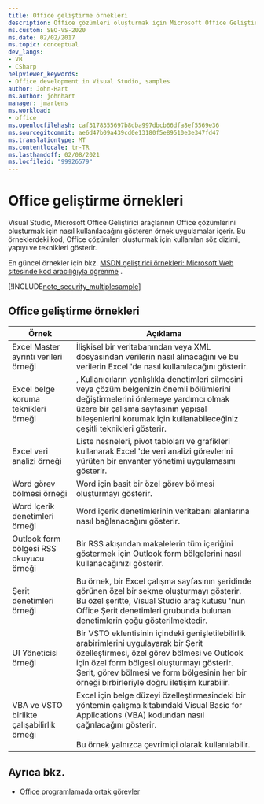 ```yaml
---
title: Office geliştirme örnekleri
description: Office çözümleri oluşturmak için Microsoft Office Geliştirici araçlarının nasıl kullanılacağını gösteren örnek Visual Studio uygulamaları hakkında bilgi edinin.
ms.custom: SEO-VS-2020
ms.date: 02/02/2017
ms.topic: conceptual
dev_langs:
- VB
- CSharp
helpviewer_keywords:
- Office development in Visual Studio, samples
author: John-Hart
ms.author: johnhart
manager: jmartens
ms.workload:
- office
ms.openlocfilehash: caf3178355697b8dba997dbcb66dfa8ef5569e36
ms.sourcegitcommit: ae6d47b09a439cd0e13180f5e89510e3e347fd47
ms.translationtype: MT
ms.contentlocale: tr-TR
ms.lasthandoff: 02/08/2021
ms.locfileid: "99926579"
---
```

# <a name="office-development-samples"></a>Office geliştirme örnekleri
  Visual Studio, Microsoft Office Geliştirici araçlarının Office çözümlerini oluşturmak için nasıl kullanılacağını gösteren örnek uygulamalar içerir. Bu örneklerdeki kod, Office çözümleri oluşturmak için kullanılan söz dizimi, yapıyı ve teknikleri gösterir.

 En güncel örnekler için bkz. [MSDN geliştirici örnekleri: Microsoft Web sitesinde kod aracılığıyla öğrenme](https://code.msdn.microsoft.com/site/search?query=vsto&f%5B1%5D.Value=vsto&f%5B1%5D.Type=SearchText&f%5B0%5D.Value=11.0&f%5B0%5D.Type=VisualStudioVersion&f%5B0%5D.Text=Visual%20Studio%2011&ac=8) .

 [!INCLUDE[note_security_multiplesample](../vsto/includes/note-security-multiplesample-md.md)]

## <a name="office-development-samples"></a>Office geliştirme örnekleri

|Örnek|Açıklama|
|------------|-----------------|
|Excel Master ayrıntı verileri örneği|İlişkisel bir veritabanından veya XML dosyasından verilerin nasıl alınacağını ve bu verilerin Excel 'de nasıl kullanılacağını gösterir.|
|Excel belge koruma teknikleri örneği|, Kullanıcıların yanlışlıkla denetimleri silmesini veya çözüm belgenizin önemli bölümlerini değiştirmelerini önlemeye yardımcı olmak üzere bir çalışma sayfasının yapısal bileşenlerini korumak için kullanabileceğiniz çeşitli teknikleri gösterir.|
|Excel veri analizi örneği|Liste nesneleri, pivot tabloları ve grafikleri kullanarak Excel 'de veri analizi görevlerini yürüten bir envanter yönetimi uygulamasını gösterir.|
|Word görev bölmesi örneği|Word için basit bir özel görev bölmesi oluşturmayı gösterir.|
|Word Içerik denetimleri örneği|Word içerik denetimlerinin veritabanı alanlarına nasıl bağlanacağını gösterir.|
|Outlook form bölgesi RSS okuyucu örneği|Bir RSS akışından makalelerin tüm içeriğini göstermek için Outlook form bölgelerini nasıl kullanacağınızı gösterir.|
|Şerit denetimleri örneği|Bu örnek, bir Excel çalışma sayfasının şeridinde görünen özel bir sekme oluşturmayı gösterir. Bu özel şeritte, Visual Studio araç kutusu 'nun Office Şerit denetimleri grubunda bulunan denetimlerin çoğu gösterilmektedir.|
|UI Yöneticisi örneği|Bir VSTO eklentisinin içindeki genişletilebilirlik arabirimlerini uygulayarak bir Şerit özelleştirmesi, özel görev bölmesi ve Outlook için özel form bölgesi oluşturmayı gösterir. Şerit, görev bölmesi ve form bölgesinin her bir örneği birbirleriyle doğru iletişim kurabilir.|
|VBA ve VSTO birlikte çalışabilirlik örneği|Excel için belge düzeyi özelleştirmesindeki bir yöntemin çalışma kitabındaki Visual Basic for Applications (VBA) kodundan nasıl çağrılacağını gösterir.<br /><br /> Bu örnek yalnızca çevrimiçi olarak kullanılabilir.|

## <a name="see-also"></a>Ayrıca bkz.
- [Office programlamada ortak görevler](../vsto/common-tasks-in-office-programming.md)
